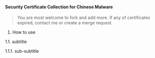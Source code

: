 #### Security Certificate Collection for Chinese Malware

> You are most welcome to fork and add more. If any of certificates expired, contact me or create a merge request

1. How to use

1.1. subtitle

1.1.1. sub-subtitle

